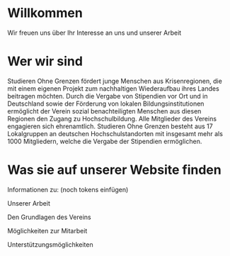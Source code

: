 # Willkommen

Wir freuen uns über Ihr Interesse an uns und unserer Arbeit

# Wer wir sind

Studieren Ohne Grenzen fördert junge Menschen aus Krisenregionen, die mit einem eigenen Projekt zum nachhaltigen Wiederaufbau ihres Landes beitragen möchten. Durch die Vergabe von Stipendien vor Ort und in Deutschland sowie der Förderung von lokalen Bildungsinstitutionen ermöglicht der Verein sozial benachteiligten Menschen aus diesen Regionen den Zugang zu Hochschulbildung. Alle Mitglieder des Vereins engagieren sich ehrenamtlich. Studieren Ohne Grenzen besteht aus 17 Lokalgruppen an deutschen Hochschulstandorten mit insgesamt mehr als 1000 Mitgliedern, welche die Vergabe der Stipendien ermöglichen.

# Was sie auf unserer Website finden

Informationen zu: (noch tokens einfügen)

Unserer Arbeit

Den Grundlagen des Vereins

Möglichkeiten zur Mitarbeit

Unterstützungsmöglichkeiten
